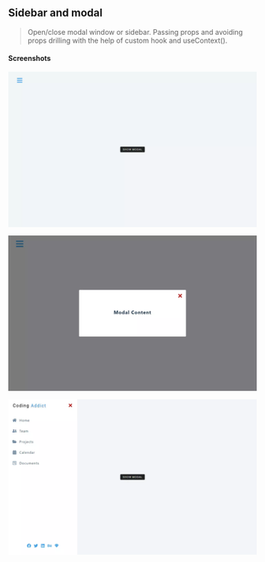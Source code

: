 ## Sidebar and modal

> Open/close modal window or sidebar. Passing props and avoiding props drilling with the help of custom hook and useContext().

#### Screenshots

![Main page](https://github.com/CodingOnMars/react-course-projects/blob/main/screenshots/modal-sidebar-1.webp)

![Opened modal](https://github.com/CodingOnMars/react-course-projects/blob/main/screenshots/modal-sidebar-2.webp)

![Opened sidebar](https://github.com/CodingOnMars/react-course-projects/blob/main/screenshots/modal-sidebar-3.webp)
